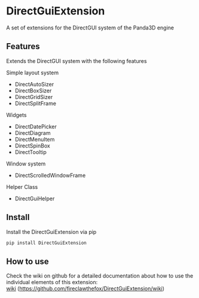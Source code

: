# DirectGuiExtension
A set of extensions for the DirectGUI system of the Panda3D engine

## Features
Extends the DirectGUI system with the following features

Simple layout system
- DirectAutoSizer
- DirectBoxSizer
- DirectGridSizer
- DirectSplitFrame

Widgets
- DirectDatePicker
- DirectDiagram
- DirectMenuItem
- DirectSpinBox
- DirectTooltip

Window system
- DirectScrolledWindowFrame

Helper Class
- DirectGuiHelper

## Install
Install the DirectGuiExtension via pip

```bash
pip install DirectGuiExtension
```

## How to use

Check the wiki on github for a detailed documentation about how to use the individual elements of this extension:<br>
<a href="https://github.com/fireclawthefox/DirectGuiExtension/wiki">wiki</a> (https://github.com/fireclawthefox/DirectGuiExtension/wiki)
